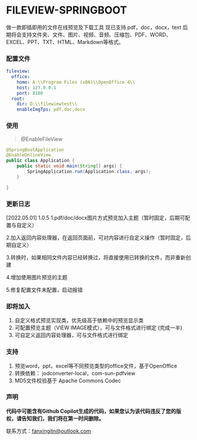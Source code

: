 # FILEVIEW-SPRINGBOOT

做一款即插即用的文件在线预览及下载工具
现已支持 pdf，doc，docx，text
后期将会支持文件夹、文件、图片、视频、音频、压缩包、PDF、WORD、EXCEL、PPT、TXT、HTML、Markdown等格式。

### 配置文件
```yml
fileview:
  office:
    home: A:\\Program Files (x86)\\OpenOffice 4\\
    host: 127.0.0.1
    port: 8100
  root:
    dir: D:\\filewiewtest\\
    enableImgTps: pdf,doc,docx
```

### 使用
> @EnableFileView
```java
@SpringBootApplication
@EnableOnlineView
public class Application {
    public static void main(String[] args) {
        SpringApplication.run(Application.class, args);
    }

}
```

### 更新日志
[2022.05.01] 1.0.5
1.pdf/doc/docx图片方式预览加入主题（暂时固定，后期可配置与自定义）

2.加入返回内容处理器，在返回页面前，可对内容进行自定义操作（暂时固定，后期自定义）

3.转换时，如果相同文件内容已经转换过，将直接使用已转换的文件，而非重新创建

4.增加使用图片预览的主题

5.修复配置文件未配置，启动报错


### 即将加入
1. 自定义格式预览实现类，优先级高于依赖中的预览显示类
2. 可配置预览主题（VIEW IMAGE模式），可与文件格式进行绑定 (完成一半)
3. 可自定义返回内容处理器，可与文件格式进行绑定

### 支持
1. 预览word，ppt，excel等不同预览类型的office文件，基于OpenOffice
2. 转换依赖： jodconverter-local，com-sun-pdfview
3. MD5文件校验基于 Apache Commons Codec

### 声明
**代码中可能含有Github Copilot生成的代码，如果您认为该代码违反了您的版权，请告知我们，我们将在第一时间删除。**

联系方式：fanxingitn@outlook.com

